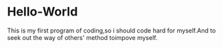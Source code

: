 # Hello-World
This is my first program of coding,so i should code hard for myself.And to seek out the way of others' method toimpove myself.

